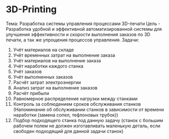 # 3D-Printing
Тема: Разработка системы управления процессами 3D-печати
Цель - Разработка удобной и эффективной автоматизированной системы для улучшения эффективности и скорости выполнения заказов по 3D печати, а так же упрощения процессов управления.
Задачи:
1.	Учёт материалов на складе
2.	Учёт временных затрат на выполнение заказа
3.	Учёт материалов на выполнение заказа
4.	Учёт наработки каждого станка
5.	Учёт заказов
6.	Учёт выполненных заказов
7.	Расчёт затрат электроэнергии
8.	Анализ затрат на выполнение заказов
9.	Расчёт прибыли
10.	Равномерное распределение нагрузки между станками
11.	Контроль за соблюдением сроков обслуживания станков (Напоминание об обслуживании станков в зависимости от времени наработки (замена сопел, тефлоновых трубок))
12.	Подбор подходящего станка под данную задачу (станок с большим рабочем полем не должен изготавливать маленькую деталь, если свободен подходящий для данной задачи станок)

